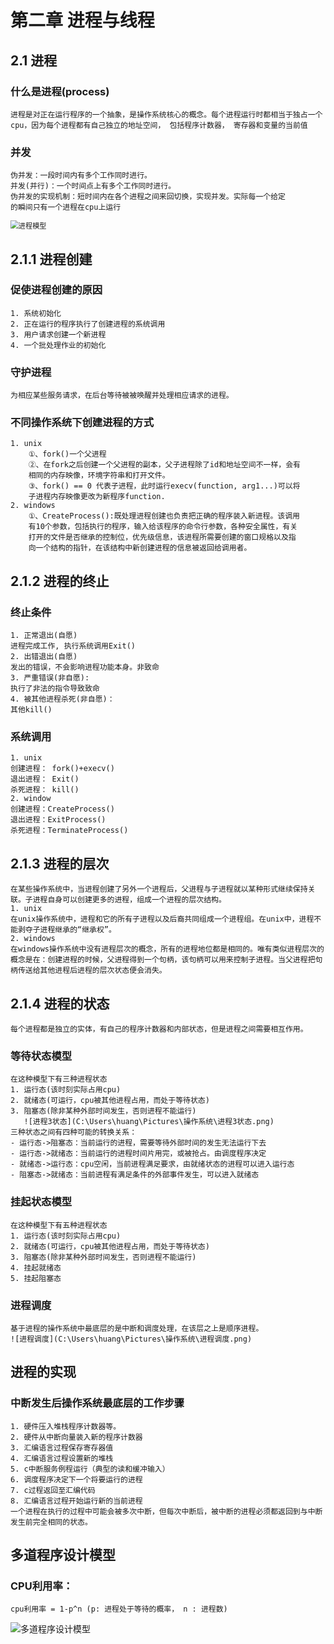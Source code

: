 # 第二章 进程与线程
## 2.1 进程
### **什么是进程(process)**
 	进程是对正在运行程序的一个抽象，是操作系统核心的概念。每个进程运行时都相当于独占一个cpu，因为每个进程都有自己独立的地址空间， 包括程序计数器， 寄存器和变量的当前值
### **并发**
 	伪并发：一段时间内有多个工作同时进行。
 	并发(并行)：一个时间点上有多个工作同时进行。
 	伪并发的实现机制：短时间内在各个进程之间来回切换，实现并发。实际每一个给定
 	的瞬间只有一个进程在cpu上运行

<img src="C:\Users\huang\Pictures\操作系统\进程模型.png" alt="进程模型" style="zoom: 80%;" />

## 2.1.1 进程创建
### **促使进程创建的原因**
 	1. 系统初始化
 	2. 正在运行的程序执行了创建进程的系统调用
 	3. 用户请求创建一个新进程
 	4. 一个批处理作业的初始化

### **守护进程**
 	为相应某些服务请求，在后台等待被被唤醒并处理相应请求的进程。
### **不同操作系统下创建进程的方式**
 	1. unix
 		①、fork()一个父进程
 		②、在fork之后创建一个父进程的副本，父子进程除了id和地址空间不一样，会有
 		相同的内存映像，环境字符串和打开文件。
 		③、fork() == 0 代表子进程，此时运行execv(function, arg1...)可以将
 		子进程内存映像更改为新程序function.
 	2. windows
 		①、CreateProcess():既处理进程创建也负责把正确的程序装入新进程。该调用
 		有10个参数，包括执行的程序，输入给该程序的命令行参数，各种安全属性，有关
 		打开的文件是否继承的控制位，优先级信息，该进程所需要创建的窗口规格以及指
 		向一个结构的指针，在该结构中新创建进程的信息被返回给调用者。
## 2.1.2 进程的终止
### 终止条件
 	1. 正常退出(自愿)
 	进程完成工作, 执行系统调用Exit()
 	2. 出错退出(自愿)
 	发出的错误，不会影响进程功能本身。非致命
 	3. 严重错误(非自愿): 
 	执行了非法的指令导致致命
 	4. 被其他进程杀死(非自愿)： 
 	其他kill()
### 系统调用
 	1. unix
 	创建进程： fork()+execv()
 	退出进程： Exit()
 	杀死进程： kill()
 	2. window
 	创建进程：CreateProcess() 
 	退出进程：ExitProcess()
 	杀死进程：TerminateProcess()
 ## 2.1.3 进程的层次
 	在某些操作系统中，当进程创建了另外一个进程后，父进程与子进程就以某种形式继续保持关联。子进程自身可以创建更多的进程，组成一个进程的层次结构。
 	1. unix
 	在unix操作系统中，进程和它的所有子进程以及后裔共同组成一个进程组。在unix中，进程不能剥夺子进程继承的“继承权”。
 	2. windows
 	在windows操作系统中没有进程层次的概念，所有的进程地位都是相同的。唯有类似进程层次的概念是在：创建进程的时候，父进程得到一个句柄，该句柄可以用来控制子进程。当父进程把句柄传送给其他进程后进程的层次状态便会消失。

## 2.1.4 进程的状态
 	每个进程都是独立的实体，有自己的程序计数器和内部状态，但是进程之间需要相互作用。
### 等待状态模型
 	在这种模型下有三种进程状态
 	1. 运行态(该时刻实际占用cpu)
 	2. 就绪态(可运行，cpu被其他进程占用，而处于等待状态)
 	3. 阻塞态(除非某种外部时间发生，否则进程不能运行)
       ![进程3状态](C:\Users\huang\Pictures\操作系统\进程3状态.png)
 	三种状态之间有四种可能的转换关系：
 	- 运行态->阻塞态：当前运行的进程，需要等待外部时间的发生无法运行下去
 	- 运行态->就绪态：当前运行的进程时间片用完，或被抢占。由调度程序决定
 	- 就绪态->运行态：cpu空闲，当前进程满足要求，由就绪状态的进程可以进入运行态
 	- 阻塞态->就绪态：当前进程有满足条件的外部事件发生，可以进入就绪态
### 挂起状态模型
 	在这种模型下有五种进程状态
 	1. 运行态(该时刻实际占用cpu)
 	2. 就绪态(可运行，cpu被其他进程占用，而处于等待状态)
 	3. 阻塞态(除非某种外部时间发生，否则进程不能运行)
 	4. 挂起就绪态
 	5. 挂起阻塞态
### 进程调度
 	基于进程的操作系统中最底层的是中断和调度处理，在该层之上是顺序进程。
 	![进程调度](C:\Users\huang\Pictures\操作系统\进程调度.png)
## 进程的实现
### 中断发生后操作系统最底层的工作步骤
 	1. 硬件压入堆栈程序计数器等。
 	2. 硬件从中断向量装入新的程序计数器
 	3. 汇编语言过程保存寄存器值
 	4. 汇编语言过程设置新的堆栈
 	5. c中断服务例程运行（典型的读和缓冲输入）
 	6. 调度程序决定下一个将要运行的进程
 	7. c过程返回至汇编代码
 	8. 汇编语言过程开始运行新的当前进程
 	一个进程在执行的过程中可能会被多次中断，但每次中断后，被中断的进程必须都返回到与中断发生前完全相同的状态。
## 多道程序设计模型
### CPU利用率：
 	cpu利用率 = 1-p^n (p: 进程处于等待的概率， n : 进程数)
![多道程序设计模型](C:\Users\huang\Pictures\操作系统\多道程序设计模型.png)

 		